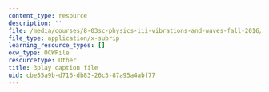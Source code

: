 ```yaml
---
content_type: resource
description: ''
file: /media/courses/8-03sc-physics-iii-vibrations-and-waves-fall-2016/cbe55a9bd716db8326c387a95a4abf77_TjxR7lAwWhI.srt
file_type: application/x-subrip
learning_resource_types: []
ocw_type: OCWFile
resourcetype: Other
title: 3play caption file
uid: cbe55a9b-d716-db83-26c3-87a95a4abf77
---
```

